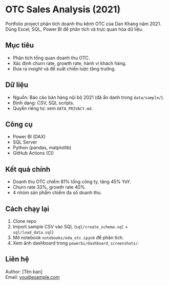 # OTC Sales Analysis (2021)

Portfolio project phân tích doanh thu kênh OTC của Dan Khang năm 2021.  
Dùng Excel, SQL, Power BI để phân tích và trực quan hóa dữ liệu.

## Mục tiêu
- Phân tích tổng quan doanh thu OTC.
- Xác định churn rate, growth rate, hành vi khách hàng.
- Đưa ra insight và đề xuất chiến lược tăng trưởng.

## Dữ liệu
- Nguồn: Báo cáo bán hàng nội bộ 2021 (đã ẩn danh trong `data/sample/`).
- Định dạng: CSV, SQL scripts.
- Quyền riêng tư: xem `DATA_PRIVACY.md`.

## Công cụ
- Power BI (DAX)
- SQL Server
- Python (pandas, matplotlib)
- GitHub Actions (CI)

## Kết quả chính
- Doanh thu OTC chiếm 81% tổng công ty, tăng 45% YoY.
- Churn rate 33%, growth rate 40%.
- 4 nhóm sản phẩm chiếm đa số doanh thu.

## Cách chạy lại
1. Clone repo
2. Import sample CSV vào SQL (`sql/create_schema.sql` + `sql/load_data.sql`)
3. Mở notebook `notebooks/eda_otc.ipynb` để phân tích.
4. Xem ảnh dashboard trong `powerbi/dashboard_screenshots/`.

## Liên hệ
Author: [Tên bạn]  
Email: you@example.com
